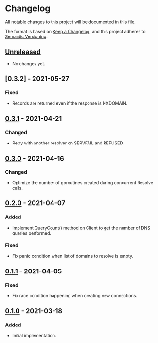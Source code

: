 # Changelog
All notable changes to this project will be documented in this file.

The format is based on [Keep a Changelog](https://keepachangelog.com/en/1.0.0/),
and this project adheres to [Semantic Versioning](https://semver.org/spec/v2.0.0.html).

## [Unreleased]
- No changes yet.

## [0.3.2] - 2021-05-27
### Fixed
- Records are returned even if the response is NXDOMAIN.

## [0.3.1] - 2021-04-21
### Changed
- Retry with another resolver on SERVFAIL and REFUSED.

## [0.3.0] - 2021-04-16
### Changed
- Optimize the number of goroutines created during concurrent Resolve calls.

## [0.2.0] - 2021-04-07
### Added
- Implement QueryCount() method on Client to get the number of DNS queries performed.

### Fixed
- Fix panic condition when list of domains to resolve is empty.

## [0.1.1] - 2021-04-05
### Fixed
- Fix race condition happening when creating new connections.

## [0.1.0] - 2021-03-18
### Added
- Initial implementation.

[Unreleased]: https://github.com/d3mondev/resolvermt/compare/v0.4.0...HEAD
[0.1.0]: https://github.com/d3mondev/resolvermt/releases/tag/v0.1.0
[0.1.1]: https://github.com/d3mondev/resolvermt/releases/tag/v0.1.1
[0.2.0]: https://github.com/d3mondev/resolvermt/releases/tag/v0.2.0
[0.3.0]: https://github.com/d3mondev/resolvermt/releases/tag/v0.3.0
[0.3.1]: https://github.com/d3mondev/resolvermt/releases/tag/v0.3.1
